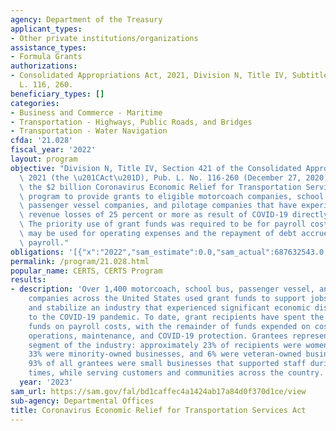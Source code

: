 ```yaml
---
agency: Department of the Treasury
applicant_types:
- Other private institutions/organizations
assistance_types:
- Formula Grants
authorizations:
- Consolidated Appropriations Act, 2021, Division N, Title IV, Subtitle B, 421. Pub.
  L. 116, 260.
beneficiary_types: []
categories:
- Business and Commerce - Maritime
- Transportation - Highways, Public Roads, and Bridges
- Transportation - Water Navigation
cfda: '21.028'
fiscal_year: '2022'
layout: program
objective: "Division N, Title IV, Section 421 of the Consolidated Appropriations Act,\
  \ 2021 (the \u201CAct\u201D), Pub. L. No. 116-260 (December 27, 2020) authorized\
  \ the $2 billion Coronavirus Economic Relief for Transportation Services (CERTS)\
  \ program to provide grants to eligible motorcoach companies, school bus companies,\
  \ passenger vessel companies, and pilotage companies that have experienced annual\
  \ revenue losses of 25 percent or more as result of COVID-19 directly or indirectly.\
  \ The priority use of grant funds was required to be for payroll costs, though grants\
  \ may be used for operating expenses and the repayment of debt accrued to maintain\
  \ payroll."
obligations: '[{"x":"2022","sam_estimate":0.0,"sam_actual":687632543.0,"usa_spending_actual":684164975.09},{"x":"2023","sam_estimate":0.0,"sam_actual":0.0,"usa_spending_actual":-30092529.97},{"x":"2024","sam_estimate":0.0,"sam_actual":0.0,"usa_spending_actual":0.0}]'
permalink: /program/21.028.html
popular_name: CERTS, CERTS Program
results:
- description: 'Over 1,400 motorcoach, school bus, passenger vessel, and pilotage
    companies across the United States used grant funds to support jobs, rehire staff,
    and stabilize an industry that experienced significant economic disruptions due
    to the COVID-19 pandemic. To date, grant recipients have spent the majority of
    funds on payroll costs, with the remainder of funds expended on costs such as
    operations, maintenance, and COVID-19 protection. Grantees represented a diverse
    segment of the industry: approximately 23% of recipients were women-owned businesses,
    33% were minority-owned businesses, and 6% were veteran-owned businesses. Approximately
    93% of all grantees were small businesses that supported staff during challenging
    times, while serving customers and communities across the country.'
  year: '2023'
sam_url: https://sam.gov/fal/bd1caffec4a1424ab17a84d0f370d1ce/view
sub-agency: Departmental Offices
title: Coronavirus Economic Relief for Transportation Services Act
---
```

